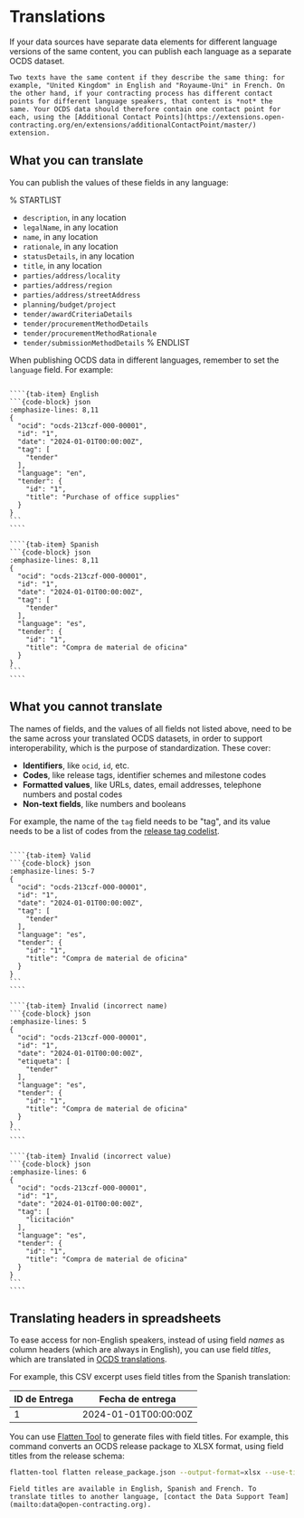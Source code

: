 # Translations

If your data sources have separate data elements for different language versions of the same content, you can publish each language as a separate OCDS dataset.

```{admonition} What does "same content" mean?
Two texts have the same content if they describe the same thing: for example, "United Kingdom" in English and "Royaume-Uni" in French. On the other hand, if your contracting process has different contact points for different language speakers, that content is *not* the same. Your OCDS data should therefore contain one contact point for each, using the [Additional Contact Points](https://extensions.open-contracting.org/en/extensions/additionalContactPoint/master/) extension.
```

## What you can translate

You can publish the values of these fields in any language:

% STARTLIST
- `description`, in any location
- `legalName`, in any location
- `name`, in any location
- `rationale`, in any location
- `statusDetails`, in any location
- `title`, in any location
- `parties/address/locality`
- `parties/address/region`
- `parties/address/streetAddress`
- `planning/budget/project`
- `tender/awardCriteriaDetails`
- `tender/procurementMethodDetails`
- `tender/procurementMethodRationale`
- `tender/submissionMethodDetails`
% ENDLIST

When publishing OCDS data in different languages, remember to set the `language` field. For example:

`````{tab-set}

````{tab-item} English
```{code-block} json
:emphasize-lines: 8,11
{
  "ocid": "ocds-213czf-000-00001",
  "id": "1",
  "date": "2024-01-01T00:00:00Z",
  "tag": [
    "tender"
  ],
  "language": "en",
  "tender": {
    "id": "1",
    "title": "Purchase of office supplies"
  }
}
```
````

````{tab-item} Spanish
```{code-block} json
:emphasize-lines: 8,11
{
  "ocid": "ocds-213czf-000-00001",
  "id": "1",
  "date": "2024-01-01T00:00:00Z",
  "tag": [
    "tender"
  ],
  "language": "es",
  "tender": {
    "id": "1",
    "title": "Compra de material de oficina"
  }
}
```
````

`````

## What you cannot translate

The names of fields, and the values of all fields not listed above, need to be the same across your translated OCDS datasets, in order to support interoperability, which is the purpose of standardization. These cover:

- **Identifiers**, like `ocid`, `id`, etc.
- **Codes**, like release tags, identifier schemes and milestone codes
- **Formatted values**, like URLs, dates, email addresses, telephone numbers and postal codes
- **Non-text fields**, like numbers and booleans

For example, the name of the `tag` field needs to be "tag", and its value needs to be a list of codes from the [release tag codelist](../../schema/codelists.md#release-tag).

`````{tab-set}

````{tab-item} Valid
```{code-block} json
:emphasize-lines: 5-7
{
  "ocid": "ocds-213czf-000-00001",
  "id": "1",
  "date": "2024-01-01T00:00:00Z",
  "tag": [
    "tender"
  ],
  "language": "es",
  "tender": {
    "id": "1",
    "title": "Compra de material de oficina"
  }
}
```
````

````{tab-item} Invalid (incorrect name)
```{code-block} json
:emphasize-lines: 5
{
  "ocid": "ocds-213czf-000-00001",
  "id": "1",
  "date": "2024-01-01T00:00:00Z",
  "etiqueta": [
    "tender"
  ],
  "language": "es",
  "tender": {
    "id": "1",
    "title": "Compra de material de oficina"
  }
}
```
````

````{tab-item} Invalid (incorrect value)
```{code-block} json
:emphasize-lines: 6
{
  "ocid": "ocds-213czf-000-00001",
  "id": "1",
  "date": "2024-01-01T00:00:00Z",
  "tag": [
    "licitación"
  ],
  "language": "es",
  "tender": {
    "id": "1",
    "title": "Compra de material de oficina"
  }
}
```
````

`````

## Translating headers in spreadsheets

To ease access for non-English speakers, instead of using field *names* as column headers (which are always in English), you can use field *titles*, which are translated in [OCDS translations](localization.md#translating-the-standard).

For example, this CSV excerpt uses field titles from the Spanish translation:

| ID de Entrega | Fecha de entrega     |
| ------------- | -------------------- |
| 1             | 2024-01-01T00:00:00Z |

You can use [Flatten Tool](https://flatten-tool.readthedocs.io/en/latest/) to generate files with field titles. For example, this command converts an OCDS release package to XLSX format, using field titles from the release schema:

```bash
flatten-tool flatten release_package.json --output-format=xlsx --use-titles --schema=release-schema.json --root-id=ocid --root-list-path=releases
```

```{note}
Field titles are available in English, Spanish and French. To translate titles to another language, [contact the Data Support Team](mailto:data@open-contracting.org).
```
